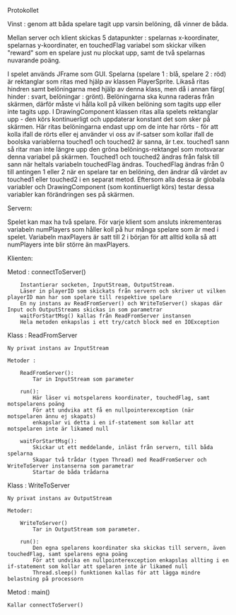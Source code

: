 Protokollet

Vinst : genom att båda spelare tagit upp varsin belöning, då vinner de båda.

Mellan server och klient skickas 5 datapunkter : spelarnas x-koordinater, spelarnas y-koordinater, en touchedFlag variabel som skickar vilken "reward" som en spelare just nu plockat upp, samt de två spelarnas nuvarande poäng.

I spelet används JFrame som GUI. Spelarna (spelare 1 : blå, spelare 2 : röd) är rektanglar som ritas med hjälp av klassen PlayerSprite. Likaså ritas hindren samt belöningarna med hjälp av denna klass, men då i annan färg( hinder : svart, belöningar : grönt). Belöningarna ska kunna raderas från skärmen, därför måste vi hålla koll på vilken belöning som tagits upp eller inte tagits upp. I DrawingComponent klassen ritas alla spelets rektanglar upp - den körs kontinuerligt och uppdaterar konstant det som sker på skärmen. Här ritas belöningarna endast upp om de inte har rörts - för att kolla ifall de rörts eller ej använder vi oss av if-satser som kollar ifall de boolska variablerna touched1 och touched2 är sanna, är t.ex. touched1 sann så ritar man inte längre upp den gröna belönings-rektangel som motsvarar denna variabel på skärmen. Touched1 och touched2 ändras från falsk till sann när heltals variabeln touchedFlag ändras. TouchedFlag ändras från 0 till antingen 1 eller 2 när en spelare tar en belöning, den ändrar då värdet av touched1 eller touched2 i en separat metod. Eftersom alla dessa är globala variabler och DrawingComponent (som kontinuerligt körs) testar dessa variabler kan förändringen ses på skärmen. 

Servern:

Spelet kan max ha två spelare. För varje klient som ansluts inkrementeras variabeln numPlayers som håller koll på hur många spelare som är med i spelet. Variabeln maxPlayers är satt till 2 i början för att alltid kolla så att numPlayers inte blir större än maxPlayers. 

Klienten:

Metod : connectToServer() 
 
		Instantierar socketen, InputStream, OutputStream.
		Läser in playerID som skickats från servern och skriver ut vilken playerID man har som spelare till respektive spelare
		En ny instans av ReadFromServer() och WriteToServer() skapas där Input och OutputStreams skickas in som parametrar
		waitForStartMsg() kallas från ReadFromServer instansen
		Hela metoden enkapslas i ett try/catch block med en IOException

Klass : ReadFromServer
	
	Ny privat instans av InputStream
	
	Metoder : 

		ReadFromServer():
			Tar in InputStream som parameter

		run():
			Här läser vi motspelarens koordinater, touchedFlag, samt motspelarens poäng
			För att undvika att få en nullpointerexception (när motspelaren ännu ej skapats)
			enkapslar vi detta i en if-statement som kollar att motspelaren inte är likamed null

		waitForStartMsg():
			Skickar ut ett meddelande, inläst från servern, till båda spelarna
			Skapar två trådar (typen Thread) med ReadFromServer och WriteToServer instanserna som parametrar
			Startar de båda trådarna

Klass : WriteToServer

	Ny privat instans av OutputStream

	Metoder:

		WriteToServer()
			Tar in OutputStream som parameter.

		run():
			Den egna spelarens koordinater ska skickas till servern, även touchedFlag, samt spelarens egna poäng
			För att undvika en nullpointerexception enkapslas allting i en if-statement som kollar att spelaren inte är likamed null
			Thread.sleep() funktionen kallas för att lägga mindre belastning på processorn

Metod : main()
	
	Kallar connectToServer()





